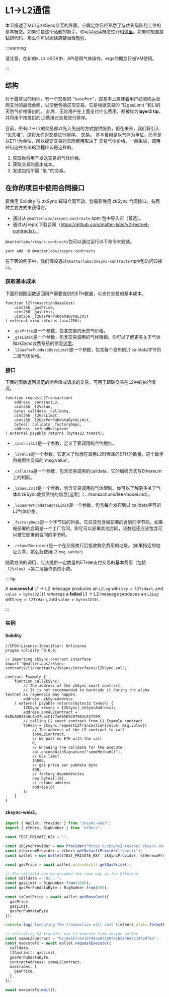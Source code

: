 # L1->L2通信

本节描述了从L1与zkSync交互的界面。它假定你已经熟悉了与优先级队列工作的基本概念。如果你是这个话题的新手，你可以阅读概念性介绍[这里](./l1-l2-interop.md#priority-queue)。如果你想直接钻研代码，那么你可以阅读跨链治理[教程](././tutorials/cross-chain-tutorial.md)。




:::warning

请注意，在新的`0.13.0`SDK中，API层用气体操作。ergs的概念只被VM使用。

:::

## 结构

对于最常见的用例，有一个交易的 "baseFee"，这基本上意味着用户必须向运营商支付的最低金额，以便他包括这项交易。它是根据交易的 "l2gasLimit "和L1的天然气价格得出的。
此外，无论用户在上面支付什么费用，都被称为**layer2 tip**，并将用于按提供的L2费用对交易进行排序。

目前，所有L1->L2的交易都以先入先出的方式提供服务，但在未来，我们将引入 "优先堆"，这将允许对交易进行排序。
交易。
基本费用是以气体为单位，而不是以ETH为单位，所以提交交易的实际费用取决于
交易气体价格。一般来说，调用任何这些方法的流程应该是这样的。

1. 获取你将用于发送交易的气体价格。
2. 获取交易的基本成本。
3. 发送包括所需 "值 "的交易。

## 在你的项目中使用合同接口

要使用 Solidity 与 zkSync 邮箱合同互动，您需要使用 zkSync 合同接口。有两种主要方式来获得它。

- 通过从 `@matterlabs/zksync-contracts` npm 包中导入它（首选）。
- 通过从[repo]下载合同（https://github.com/matter-labs/v2-testnet-contracts）。

`@matterlabs/zksync-contracts`包可以通过运行以下命令来安装。

```
yarn add -D @matterlabs/zksync-contracts
```

在下面的例子中，我们假设通过`@matterlabs/zksync-contracts` npm包访问该接口。

### 获取基本成本

下面的视图函数返回用户需要提供的ETH数量，以支付交易的基本成本。

```solidity
function l2TransactionBaseCost(
    uint256 _gasPrice,
    uint256 _gasLimit,
    uint256 _l2GasPerPubdataByteLimit
) external view returns (uint256);
```

- `_gasPrice`是一个参数，包含交易的天然气价格。
- `_gasLimit`是一个参数，包含交易调用的气体限额。你可以了解更多关于气体和zkSync收费系统的信息[这里](.../transactions/fee-model.md)。
- `_l2GasPerPubdataByteLimit`是一个参数，包含每个发布的L1 calldata字节的二级气体价格。

### 接口

下面的函数返回规范的哈希值或请求的交易，可用于跟踪交易在L2中的执行情况。

```solidity
function requestL2Transaction(
    address _contractL2,
    uint256 _l2Value,
    bytes calldata _calldata,
    uint256 _l2GasLimit,
    uint256 _l2GasPerPubdataByteLimit,
    bytes[] calldata _factoryDeps,
    address _refundRecipient
) external payable returns (bytes32 txHash);
```

- `_contractL2`是一个参数，定义了要调用的合约地址。
- `_l2Value`是一个参数，它定义了你想在调用L2时传递的ETH的数量。这个数字将被用作交易的`msg.value'。
- `_calldata`是一个参数，包含交易调用的calldata。它的编码方式与Ethereum上的相同。
- `_l2GasLimit`是一个参数，包含交易调用的气体限制。你可以了解更多关于气体和zkSync收费系统的信息[这里]（.../transactions/fee-model.md）。
- `_l2GasPerPubdataByteLimit`是一个参数，包含每个发布到L1 calldata字节的L2气体价格。

- `_factoryDeps`是一个字节码的列表。它应该包含被部署的合同的字节码。如果被部署的合同是一个工厂合同，即它可以部署其他合同，该数组还应该包含可以被它部署的合同的字节码。
- `_refundRecipient`是一个在交易执行后接收剩余费用的地址。(如果指定的地址为零，那么将使用L2 `msg.sender`) 

随着方法的调用，应该提供一定数量的ETH来支付交易的基本费用（包括`_l2Value`）+第二层操作员的小费。

::: tip

A **successful** L1 -> L2 message produces an `L2Log` with `key = l2TxHash`, and `value = bytes32(1)` whereas a **failed** L1 -> L2 message produces an `L2Log` with `key = l2TxHash`, and `value = bytes32(0)`.

:::

### 实例

#### Solidity

```solidity
//SPDX-License-Identifier: Unlicense
pragma solidity ^0.8.0;

// Importing zkSync contract interface
import "@matterlabs/zksync-contracts/l1/contracts/zksync/interfaces/IZkSync.sol";

contract Example {
    function callZkSync(
        // The address of the zkSync smart contract.
        // It is not recommended to hardcode it during the alpha testnet as regenesis may happen.
        address _zkSyncAddress
    ) external payable returns(bytes32 txHash) {
        IZkSync zksync = IZkSync(_zkSyncAddress);
        address someL2Contract = 0xDbA0833e8c4b37cecC177a665E9207962e337299;
        // calling L2 smart contract from L1 Example contract
        txHash = zksync.requestL2Transaction{value: msg.value}(
            // The address of the L2 contract to call
            someL2Contract,
            // We pass no ETH with the call
            0,
            // Encoding the calldata for the execute
            abi.encodeWithSignature("someMethod()"),
            // Gas limit
            10000,
            // gas price per pubdata byte
            800,
            // factory dependencies
            new bytes[](0),
            // refund address
            address(0)
        );
    }
}
```

####  zksync-web3。


```ts
import { Wallet, Provider } from "zksync-web3";
import { ethers, BigNumber } from "ethers";

const TEST_PRIVATE_KEY = "";

const zkSyncProvider = new Provider("https://zksync2-testnet.zksync.dev");
const ethereumProvider = ethers.getDefaultProvider("goerli");
const wallet = new Wallet(TEST_PRIVATE_KEY, zkSyncProvider, ethereumProvider);

const gasPrice = await wallet.providerL1!.getGasPrice();

// The calldata can be encoded the same way as for Ethereum
const calldata = "0x...";
const gasLimit = BigNumber.from(1000);
const gasPerPubdataByte = BigNumber.from(800);

const txCostPrice = await wallet.getBaseCost({
  gasPrice,
  gasLimit,
  gasPerPubdataByte
});

console.log(`Executing the transaction will cost ${ethers.utils.formatEther(txCostPrice)} ETH`);

// initiating L2 transfer via L1 execute from zksync wallet
const someL2Contract = "0x19a5bfcbe15f98aa073b9f81b58466521479df8d";
const executeTx = await wallet.requestExecute({
  calldata,
  l2GasLimit: gasLimit,
  gasPerPubdataByte,
  contractAddress: someL2Contract,
  overrides: {
    gasPrice,
  },
});

await executeTx.wait();
```
